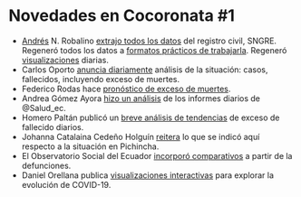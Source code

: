 # Novedades en Cocoronata #1

* [Andrés](http://twitter.com/andras_io) N. Robalino [extrajo todos los datos](https://github.com/andrab/ecuacovid/commits/master) del registro civil, SNGRE. Regeneró todos los datos a [formatos prácticos de trabajarla](https://github.com/andrab/ecuacovid/tree/master/datos_crudos). Regeneró [visualizaciones](https://github.com/andrab/ecuacovid/tree/master/reportes) diarias.
* Carlos Oporto [anuncia diariamente](http://twitter.com/carlosoporto) análisis de la situación: casos, fallecidos, incluyendo exceso de muertes.
* Federico Rodas hace [pronóstico de exceso de muertes](https://twitter.com/fmrodasespeedu1/status/1285600175583629313).
* Andrea Gómez Ayora [hizo un análisis](https://twitter.com/angiegomeza/status/1286348391048511491) de los informes diarios de @Salud_ec.
* Homero Paltán publicó un [breve análisis de tendencias](https://twitter.com/hpnk/status/1284574291028320264) de exceso de fallecido diarios.
* Johanna Catalaina Cedeño Holguín [reitera](https://twitter.com/la_quilla_/status/1285068458082918402) lo que se indicó aquí respecto a la situación en Pichincha.
* El Observatorio Social del Ecuador [incorporó comparativos](https://twitter.com/SocialEcuador/status/1284103080015990784) a partir de la defunciones.
* Daniel Orellana publica [visualizaciones interactivas](https://twitter.com/temporalista/status/1278453127637803013) para explorar la evolución de COVID-19.

